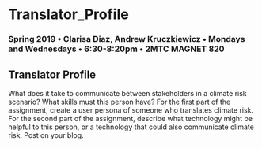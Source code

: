 # Translator_Profile

### Spring 2019 • Clarisa Diaz, Andrew Kruczkiewicz • Mondays and Wednesdays • 6:30-8:20pm • 2MTC MAGNET 820

## Translator Profile 

What does it take to communicate between stakeholders in a climate risk scenario?  What skills must this person have?  For the first part of the assignment, create a user persona of someone who translates climate risk.  For the second part of the assignment, describe what technology might be helpful to this person, or a technology that could also communicate climate risk. Post on your blog.
